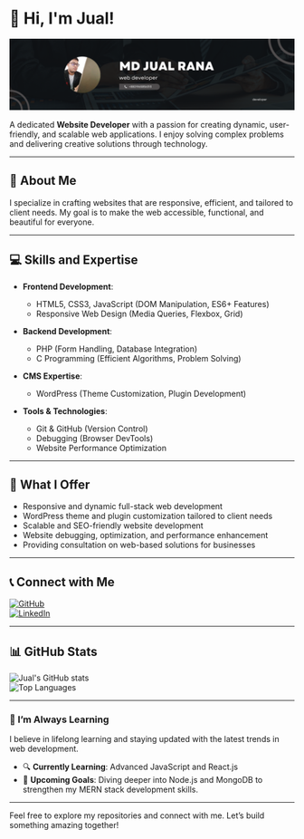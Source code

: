 # 👋 Hi, I'm Jual!  

![Banner](https://raw.githubusercontent.com/contactjual/contactjual/main/Black%20Minimal%20Business%20Personal%20Profile%20Linkedin%20Banner.png)

A dedicated **Website Developer** with a passion for creating dynamic, user-friendly, and scalable web applications. I enjoy solving complex problems and delivering creative solutions through technology.

---

## 🌟 About Me  
I specialize in crafting websites that are responsive, efficient, and tailored to client needs. My goal is to make the web accessible, functional, and beautiful for everyone.

---

## 💻 Skills and Expertise  
- **Frontend Development**:  
  - HTML5, CSS3, JavaScript (DOM Manipulation, ES6+ Features)  
  - Responsive Web Design (Media Queries, Flexbox, Grid)  

- **Backend Development**:  
  - PHP (Form Handling, Database Integration)  
  - C Programming (Efficient Algorithms, Problem Solving)  

- **CMS Expertise**:  
  - WordPress (Theme Customization, Plugin Development)  

- **Tools & Technologies**:  
  - Git & GitHub (Version Control)  
  - Debugging (Browser DevTools)  
  - Website Performance Optimization  

---

## 🌟 What I Offer  
- Responsive and dynamic full-stack web development  
- WordPress theme and plugin customization tailored to client needs  
- Scalable and SEO-friendly website development  
- Website debugging, optimization, and performance enhancement  
- Providing consultation on web-based solutions for businesses  

---

## 📞 Connect with Me  
[![GitHub](https://img.shields.io/badge/GitHub-contactjual-brightgreen)](https://github.com/contactjual)  
[![LinkedIn](https://img.shields.io/badge/LinkedIn-Connect-blue)](https://linkedin.com/in/contactjual)  

---

## 📊 GitHub Stats  
![Jual's GitHub stats](https://github-readme-stats.vercel.app/api?username=contactjual&show_icons=true&theme=radical)  
![Top Languages](https://github-readme-stats.vercel.app/api/top-langs/?username=contactjual&layout=compact&theme=radical)  

---

### 🎯 I’m Always Learning  
I believe in lifelong learning and staying updated with the latest trends in web development.  
- 🔍 **Currently Learning**: Advanced JavaScript and React.js  
- 🚀 **Upcoming Goals**: Diving deeper into Node.js and MongoDB to strengthen my MERN stack development skills.  

---

Feel free to explore my repositories and connect with me. Let’s build something amazing together!
